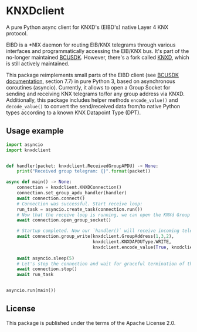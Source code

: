 # KNXDclient

A pure Python async client for KNXD's (EIBD's) native Layer 4 KNX protocol.

EIBD is a *NIX daemon for routing EIB/KNX telegrams through various interfaces and programmatically accessing the EIB/KNX bus.
It's part of the no-longer maintained [BCUSDK](https://www.auto.tuwien.ac.at/~mkoegler/index.php/bcusdk).
However, there's a fork called [KNXD](https://github.com/knxd/knxd), which is still actively maintained. 

This package reimplements small parts of the EIBD client (see [BCUSDK documentation](https://web.archive.org/web/20160418110523/https://www.auto.tuwien.ac.at/~mkoegler/eib/sdkdoc-0.0.5.pdf), section 7.7)
in pure Python 3, based on asynchronous coroutines (asyncio).
Currently, it allows to open a Group Socket for sending and receiving KNX telegrams to/for any group address via KNXD.
Additionally, this package includes helper methods `encode_value()` and `decode_value()` to convert the send/received data from/to native Python types according to a known KNX Datapoint Type (DPT).


## Usage example

```python
import asyncio
import knxdclient


def handler(packet: knxdclient.ReceivedGroupAPDU) -> None:
    print("Received group telegram: {}".format(packet))

async def main() -> None:
    connection = knxdclient.KNXDConnection()
    connection.set_group_apdu_handler(handler)
    await connection.connect()
    # Connection was successful. Start receive loop:
    run_task = asyncio.create_task(connection.run())
    # Now that the receive loop is running, we can open the KNXd Group Socket:
    await connection.open_group_socket()

    # Startup completed. Now our `handler()` will receive incoming telegrams and we can send some:
    await connection.group_write(knxdclient.GroupAddress(1,3,2),
                                 knxdclient.KNXDAPDUType.WRITE,
                                 knxdclient.encode_value(True, knxdclient.KNXDPT.BOOLEAN))
    
    await asyncio.sleep(5)
    # Let's stop the connection and wait for graceful termination of the receive loop:
    await connection.stop()
    await run_task


asyncio.run(main())
```

## License

This package is published under the terms of the Apache License 2.0.
